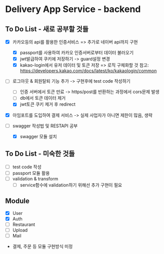 # Delivery App Service - backend

## To Do List - 새로 공부할 것들

- [x] 카카오등의 api를 활용한 인증서비스 => 추가로 네이버 api까지 구현

  - [x] passport를 사용하여 카카오 인증서버로부터 데이터 불러오기
  - [x] jwt발급하여 쿠키에 저장하기 -> guard설정 변경
  - [x] kakao-login에서 유저 데이터 및 토큰 저장 => 로직 구체화할 것
        참고: https://developers.kakao.com/docs/latest/ko/kakaologin/common

- [ ] 로그아웃 & 회원탈퇴 기능 추가 -> 구현후에 test code 작성하기
  - [ ] 인증 서버에서 토큰 만료 -> https/post를 반환하는 과정에서 cors문제 발생
  - [ ] db에서 토큰 데이터 제거
  - [x] jwt토큰 쿠키 제거 후 redirect

- [x] 아임포트를 도입하여 결제 서비스 -> 실제 사업자가 아니면 제한이 많음, 생략
- [ ] swagger 작성법 및 RESTAPI 공부
  - [x] swagger 모듈 설치

## To Do List - 미숙한 것들

- [ ] test code 작성
- [ ] passport 모듈 활용
- [ ] validation & transform
  - [ ] service함수에 validation하기 위해선 추가 구현이 필요

## Module

- [x] User
- [x] Auth
- [ ] Restaurant
- [ ] Upload
- [ ] Mail

- 결제, 주문 등 모듈 구현방식 미정
